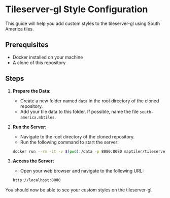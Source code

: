 # Tileserver-gl Style Configuration

This guide will help you add custom styles to the tileserver-gl using South America tiles.

## Prerequisites

- Docker installed on your machine
- A clone of this repository

## Steps

1. **Prepare the Data:**

   - Create a new folder named `data` in the root directory of the cloned repository.
   - Add your tile data to this folder. If possible, name the file `south-america.mbtiles`.

2. **Run the Server:**

   - Navigate to the root directory of the cloned repository.
   - Run the following command to start the server:

   ```bash
   docker run --rm -it -v $(pwd):/data -p 8080:8080 maptiler/tileserver-gl
   ```

3. **Access the Server:**

   - Open your web browser and navigate to the following URL:

   ```bash
   http://localhost:8080
   ```

You should now be able to see your custom styles on the tileserver-gl.
